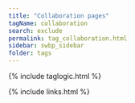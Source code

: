 ```yaml
---
title: "Collaboration pages"
tagName: collaboration
search: exclude
permalink: tag_collaboration.html
sidebar: swbp_sidebar
folder: tags
---
```

{% include taglogic.html %}

{% include links.html %}
